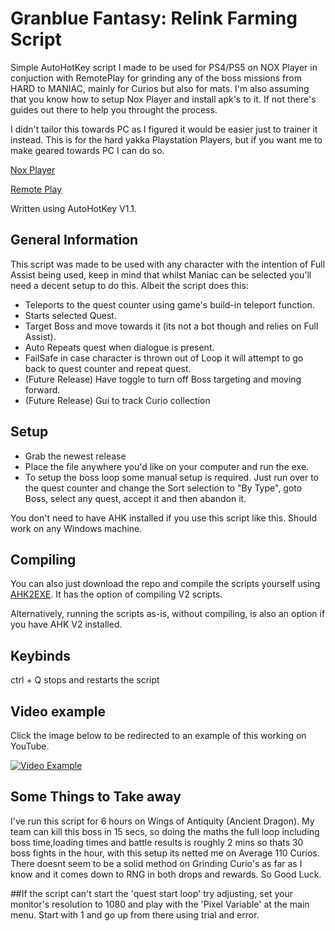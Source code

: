 # Granblue Fantasy: Relink Farming Script
Simple AutoHotKey script I made to be used for PS4/PS5 on NOX Player in conjuction with RemotePlay for grinding any of the boss missions from HARD to MANIAC, mainly for Curios but also for mats.
I'm also assuming that you know how to setup Nox Player and install apk's to it. If not there's guides out there to help you throught the process.

I didn't tailor this towards PC as I figured it would be easier just to trainer it instead. This is for the hard yakka Playstation Players, but if you want me to make geared towards PC I can do so.

[Nox Player](https://www.bignox.com/)

[Remote Play](https://play.google.com/store/apps/details?id=psplay.grill.com&hl=en_AU&gl=US)

Written using AutoHotKey V1.1.
## General Information
This script was made to be used with any character with the intention of Full Assist being used, keep in mind that whilst Maniac can be selected you'll need a decent setup to do this. Albeit the script does this:
- Teleports to the quest counter using game's build-in teleport function.
- Starts selected Quest.
- Target Boss and move towards it (its not a bot though and relies on Full Assist).
- Auto Repeats quest when dialogue is present.
- FailSafe in case character is thrown out of Loop it will attempt to go back to quest counter and repeat quest.
- (Future Release) Have toggle to turn off Boss targeting and moving forward.
- (Future Release) Gui to track Curio collection

## Setup
- Grab the newest release
- Place the file anywhere you'd like on your computer and run the exe.
- To setup the boss loop some manual setup is required. Just run over to the quest counter and change the Sort selection to "By Type", goto Boss, select any quest, accept it and then abandon it.

You don't need to have AHK installed if you use this script like this. Should work on any Windows machine.

## Compiling
You can also just download the repo and compile the scripts yourself using [AHK2EXE](https://github.com/AutoHotkey/Ahk2Exe/releases/tag/Ahk2Exe1.1.37.01c). It has the option of compiling V2 scripts.

Alternatively, running the scripts as-is, without compiling, is also an option if you have AHK V2 installed.

## Keybinds
ctrl + Q stops and restarts the script

## Video example
Click the image below to be redirected to an example of this working on YouTube.

[![Video Example](https://img.youtube.com/vi/SqQBlNRglC4/0.jpg)](https://youtu.be/SqQBlNRglC4)

## Some Things to Take away
I've run this script for 6 hours on Wings of Antiquity (Ancient Dragon). My team can kill this boss in 15 secs, so doing the maths the full loop including boss time,loading times and battle results is roughly 2 mins so thats 30 boss fights
in the hour, with this setup its netted me on Average 110 Curios. There doesnt seem to be a solid method on Grinding Curio's as far as I know and it comes down to RNG in both drops and rewards. So Good Luck.

##If the script can't start the 'quest start loop' try adjusting, set your monitor's resolution to 1080 and play with the 'Pixel Variable' at the main menu. Start with 1 and go up from there using trial and error.
